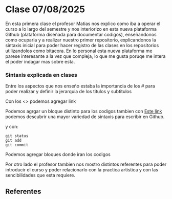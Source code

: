 # Clase 07/08/2025
En esta primera clase el profesor Matias nos explico como iba a operar el curso a lo largo del semestre y nos interiorizo en esta nueva plataforma Github (plataforma diseñada para documentar codigos), enseñandonos como ocuparla y a realizar nuestro primer repositorio, explicandonos la sintaxis inicial para poder hacer registro de las clases en los repositorios utilizandolos como bitacora. En lo personal esta nueva plataforma me parese interesante a la vez que compleja, lo que me gusta poruqe me intera el poder indagar mas sobre esta. 

### Sintaxis explicada en clases
Entre los aspectos que nos enseño estaba la importancia de los # para poder realizar y definir la jerarquia de los titulos y subtitulos

Con los <> podemos agregar link 

Podemos agrgar un bloque distinto para los codigos
tambien con [Este link](https://docs.github.com/en/get-started/writing-on-github/getting-started-with-writing-and-formatting-on-github/basic-writing-and-formatting-syntax) podemos descubrir una mayor variedad de sintaxis para escribir en Github. 

y con: 
```
git status
git add
git commit
```
Podemos agregar bloques donde iran los codigos 

Por otro lado el profesor tambien nos mostro distintos referentes para poder introducir el curso y poder relacionarlo con la practica artistica y con las sencibilidades que esta requiere.
## Referentes 

